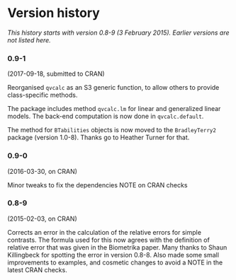 # Version history

*This history starts with version 0.8-9 (3 February 2015).  Earlier versions are not listed here.*

### 0.9-1

(2017-09-18, submitted to CRAN)

Reorganised `qvcalc` as an S3 generic function, to allow others to provide class-specific methods.

The package includes method `qvcalc.lm` for linear and generalized linear models.  The back-end computation is now done in `qvcalc.default`.

The method for `BTabilities` objects is now moved to the `BradleyTerry2` package (version 1.0-8).  Thanks go to Heather Turner for that.

### 0.9-0 

(2016-03-30, on CRAN)

Minor tweaks to fix the dependencies NOTE on CRAN checks

### 0.8-9 

(2015-02-03, on CRAN)

Corrects an error in the calculation of the relative errors for simple contrasts. The formula used for this now agrees with the definition of relative error that was given in the Biometrika paper. Many thanks to Shaun Killingbeck for spotting the error in version 0.8-8. Also made some small improvements to examples, and cosmetic changes to avoid a NOTE in the latest CRAN checks.
